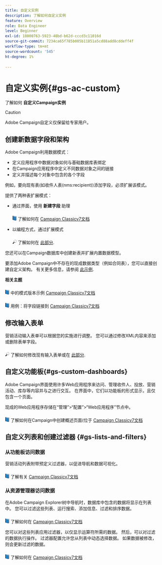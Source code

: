 ```yaml
---
title: 自定义实例
description: 了解如何自定义实例
feature: Overview
role: Data Engineer
level: Beginner
exl-id: 18000763-5923-48bd-b62d-cccd3c11016d
source-git-commit: 7234ca65f785b005b11851a5cd88add8cddeff4f
workflow-type: tm+mt
source-wordcount: '545'
ht-degree: 1%

---
```


# 自定义实例{#gs-ac-custom}

了解如何 **自定义Campaign实例**

>[!CAUTION]
>
>Adobe Campaign自定义仅保留给专家用户。

## 创建新数据字段和架构

Adobe Campaign利用数据模式：

* 定义应用程序中数据对象如何与基础数据库表绑定
* 在Campaign应用程序中定义不同数据对象之间的链接
* 定义并描述每个对象中包含的各个字段

例如，要向现有表(如收件人表(nms:recipient))添加字段，必须扩展该模式。

提供了两种表扩展模式：

* 通过界面，使用 **新建字段** 助理

   ![](../assets/do-not-localize/book.png) 了解如何在 [Campaign Classicv7文档](https://experienceleague.adobe.com/docs/campaign-classic/using/configuring-campaign-classic/editing-schemas/new-field-wizard.html?lang=en#configuring-campaign-classic)

* 以编程方式，通过扩展模式

   ![](../assets/do-not-localize/glass.png) 了解如何在 [此部分](../dev/extend-schema.md).


您还可以在Campaign数据库中创建新表并扩展内置数据模型。

要添加Adobe Campaign中不存在的现成数据类型（例如合同表），您可以直接创建自定义架构。 有关更多信息，请参阅 [此示例](../dev/create-schema.md#example--creating-a-contract-table).

**相关主题**

![](../assets/do-not-localize/book.png) 中的模式版本示例 [Campaign Classicv7文档](https://experienceleague.adobe.com/docs/campaign-classic/using/configuring-campaign-classic/editing-schemas/examples-of-schemas-edition.html?lang=en#configuring-campaign-classic)

![](../assets/do-not-localize/book.png) 用例：将字段链接到 [Campaign Classicv7文档](https://experienceleague.adobe.com/docs/campaign-classic/using/configuring-campaign-classic/editing-schemas/examples-of-schemas-edition.html?lang=en#uc-link)


## 修改输入表单

营销活动输入表单可以根据您的实施进行调整。 您可以通过修改XML内容来添加或删除表单字段。

![](../assets/do-not-localize/glass.png) 了解如何修改现有输入表单或在 [此部分](../dev/forms.md).

## 自定义功能板{#gs-custom-dashboards}

Adobe Campaign界面使用许多Web应用程序来访问、管理收件人、投放、营销活动、库存等内容并与之进行交互。 在界面中，它们以功能板的形式显示，且仅包含一个页面。

现成的Web应用程序存储在“管理”>“配置”>“Web应用程序”节点中。

![](../assets/do-not-localize/book.png) 了解如何在Campaign中创建概述页面(位于 [Campaign Classicv7文档](https://experienceleague.adobe.com/docs/campaign-classic/using/designing-content/web-applications/use-cases--creating-overviews.html?lang=en#creating-a-single-page-web-application)


## 自定义列表和创建过滤器 {#gs-lists-and-filters}

### 从功能板访问数据

营销活动列表附带预定义过滤器，以促进导航和数据可视化。

![](../assets/do-not-localize/book.png) 了解有关 [Campaign Classicv7文档](https://experienceleague.adobe.com/docs/campaign-classic/using/getting-started/filtering-data/filtering-options.html?lang=en#about-filtering)


### 从资源管理器访问数据

在Adobe Campaign Explorer树中导航时，数据库中包含的数据将显示在列表中。 您可以过滤这些列表、运行搜索、添加信息、过滤和排序数据。

![](../assets/do-not-localize/book.png) 了解如何在 [Campaign Classicv7文档](https://experienceleague.adobe.com/docs/campaign-classic/using/getting-started/starting-with-adobe-campaign/campaign-workspace/adobe-campaign-ui-lists.html?lang=en#getting-started)


您可以对这些列表应用过滤器，以仅显示运算符所需的数据。 然后，可以对过滤的数据执行操作。 过滤器配置允许您从列表中动态选择数据。 如果数据被修改，则会更新过滤的数据。

![](../assets/do-not-localize/book.png) 了解如何在 [Campaign Classicv7文档](https://experienceleague.adobe.com/docs/campaign-classic/using/getting-started/filtering-data/creating-filters.html?lang=en#typology-of-available-filters)
